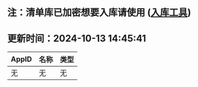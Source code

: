 ## 注：清单库已加密想要入库请使用 ([入库工具](https://github.com/BlankTMing/ManifestAutoUpdate/releases))

## 更新时间：2024-10-13 14:45:41
| AppID | 名称 | 类型  |
| :-------------------- | :----------------------------- | :----------- |
| 无 | 无 | 无 |
